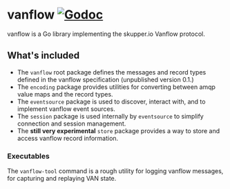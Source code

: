 # vanflow [![Godoc](https://godoc.org/github.com/c-kruse/vanflow?status.svg)](https://godoc.org/github.com/c-kruse/vanflow)
vanflow is a Go library implementing the skupper.io Vanflow protocol.

## What's included

* The `vanflow` root package defines the messages and record types defined in
  the vanflow specification (unpublished version 0.1.)
* The `encoding` package provides utilities for converting between amqp value
  maps and the record types.
* The `eventsource` package is used to discover, interact with, and to
  implement vanflow event sources.
* The `session` package is used internally by `eventsource` to simplify
  connection and session management.
* The **still very experimental** `store` package provides a way to store and access
  vanflow record information.

### Executables

The `vanflow-tool` command is a rough utility for logging vanflow messages, for
capturing and replaying VAN state.

